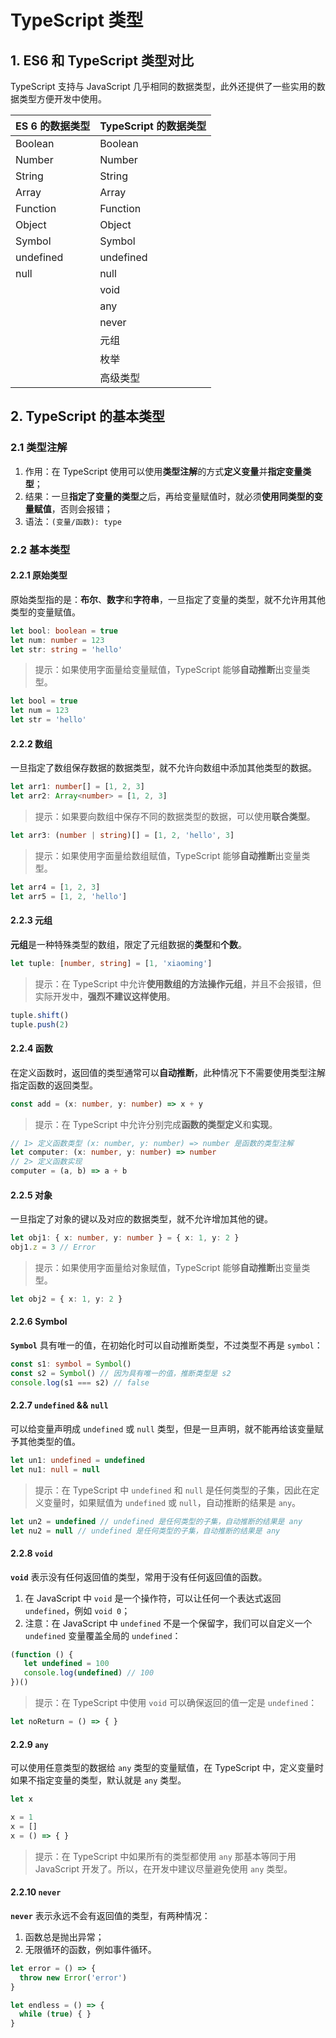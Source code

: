 # TypeScript 类型

## 1. ES6 和 TypeScript 类型对比

TypeScript 支持与 JavaScript 几乎相同的数据类型，此外还提供了一些实用的数据类型方便开发中使用。

| ES 6 的数据类型 | TypeScript 的数据类型 |
| --------------- | --------------------- |
| Boolean         | Boolean               |
| Number          | Number                |
| String          | String                |
| Array           | Array                 |
| Function        | Function              |
| Object          | Object                |
| Symbol          | Symbol                |
| undefined       | undefined             |
| null            | null                  |
|                 | void                  |
|                 | any                   |
|                 | never                 |
|                 | 元组                  |
|                 | 枚举                  |
|                 | 高级类型              |

## 2. TypeScript 的基本类型

### 2.1 类型注解

1. 作用：在 TypeScript 使用可以使用**类型注解**的方式**定义变量**并**指定变量类型**；
2. 结果：一旦**指定了变量的类型**之后，再给变量赋值时，就必须**使用同类型的变量赋值**，否则会报错；
3. 语法：`(变量/函数): type`

### 2.2 基本类型

#### 2.2.1 原始类型

原始类型指的是：**布尔**、**数字**和**字符串**，一旦指定了变量的类型，就不允许用其他类型的变量赋值。

```ts
let bool: boolean = true
let num: number = 123
let str: string = 'hello'
```

> 提示：如果使用字面量给变量赋值，TypeScript 能够**自动推断**出变量类型。

```ts
let bool = true
let num = 123
let str = 'hello'
```

#### 2.2.2 数组

一旦指定了数组保存数据的数据类型，就不允许向数组中添加其他类型的数据。

```ts
let arr1: number[] = [1, 2, 3]
let arr2: Array<number> = [1, 2, 3]
```

> 提示：如果要向数组中保存不同的数据类型的数据，可以使用**联合类型**。

```ts
let arr3: (number | string)[] = [1, 2, 'hello', 3]
```

> 提示：如果使用字面量给数组赋值，TypeScript 能够**自动推断**出变量类型。

```ts
let arr4 = [1, 2, 3]
let arr5 = [1, 2, 'hello']
```

#### 2.2.3 元组

**元组**是一种特殊类型的数组，限定了元组数据的**类型**和**个数**。

```ts
let tuple: [number, string] = [1, 'xiaoming']
```

> 提示：在 TypeScript 中允许**使用数组的方法操作元组**，并且不会报错，但实际开发中，**强烈不建议这样使用**。

```ts
tuple.shift()
tuple.push(2)
```

#### 2.2.4 函数

在定义函数时，返回值的类型通常可以**自动推断**，此种情况下不需要使用类型注解指定函数的返回类型。

```ts
const add = (x: number, y: number) => x + y
```

> 提示：在 TypeScript 中允许分别完成**函数的类型定义**和**实现**。

```ts
// 1> 定义函数类型 (x: number, y: number) => number 是函数的类型注解
let computer: (x: number, y: number) => number
// 2> 定义函数实现
computer = (a, b) => a + b
```

#### 2.2.5 对象

一旦指定了对象的键以及对应的数据类型，就不允许增加其他的键。

```ts
let obj1: { x: number, y: number } = { x: 1, y: 2 }
obj1.z = 3 // Error
```

> 提示：如果使用字面量给对象赋值，TypeScript 能够**自动推断**出变量类型。

```ts
let obj2 = { x: 1, y: 2 }
```

#### 2.2.6 Symbol

**`Symbol`** 具有唯一的值，在初始化时可以自动推断类型，不过类型不再是 `symbol`：

```ts
const s1: symbol = Symbol()
const s2 = Symbol() // 因为具有唯一的值，推断类型是 s2
console.log(s1 === s2) // false
```

#### 2.2.7 `undefined` && `null`

可以给变量声明成 `undefined` 或 `null` 类型，但是一旦声明，就不能再给该变量赋予其他类型的值。

```ts
let un1: undefined = undefined
let nu1: null = null
```

> 提示：在 TypeScript 中 `undefined` 和 `null` 是任何类型的子集，因此在定义变量时，如果赋值为 `undefined` 或 `null`，自动推断的结果是 `any`。

```ts
let un2 = undefined // undefined 是任何类型的子集，自动推断的结果是 any
let nu2 = null // undefined 是任何类型的子集，自动推断的结果是 any
```

#### 2.2.8 `void`

**`void`** 表示没有任何返回值的类型，常用于没有任何返回值的函数。

1. 在 JavaScript 中 `void` 是一个操作符，可以让任何一个表达式返回 `undefined`，例如 `void 0`；
2. 注意：在 JavaScript 中 `undefined` 不是一个保留字，我们可以自定义一个 `undefined` 变量覆盖全局的 `undefined`：

```js
(function () {
   let undefined = 100
   console.log(undefined) // 100
})()
```

> 提示：在 TypeScript 中使用 `void` 可以确保返回的值一定是 `undefined`：

```ts
let noReturn = () => { }
```

#### 2.2.9 `any`

可以使用任意类型的数据给 `any` 类型的变量赋值，在 TypeScript 中，定义变量时如果不指定变量的类型，默认就是 `any` 类型。

```ts
let x

x = 1
x = []
x = () => { }
```

> 提示：在 TypeScript 中如果所有的类型都使用 `any` 那基本等同于用 JavaScript 开发了。所以，在开发中建议尽量避免使用 `any` 类型。

#### 2.2.10 `never`

**`never`** 表示永远不会有返回值的类型，有两种情况：

1. 函数总是抛出异常；
2. 无限循环的函数，例如事件循环。

```ts
let error = () => {
  throw new Error('error')
}

let endless = () => {
  while (true) { }
}
```
